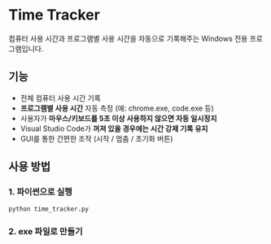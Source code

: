 # Time Tracker

컴퓨터 사용 시간과 프로그램별 사용 시간을 자동으로 기록해주는 Windows 전용 프로그램입니다.

## 기능

- 전체 컴퓨터 사용 시간 기록  
- **프로그램별 사용 시간** 자동 측정 (예: chrome.exe, code.exe 등)  
- 사용자가 **마우스/키보드를 5초 이상 사용하지 않으면 자동 일시정지**  
- Visual Studio Code가 **꺼져 있을 경우에는 시간 강제 기록 유지**
- GUI를 통한 간편한 조작 (시작 / 멈춤 / 초기화 버튼)

## 사용 방법

### 1. 파이썬으로 실행

```bash
python time_tracker.py
```
### 2. exe 파일로 만들기
